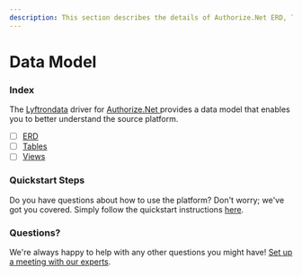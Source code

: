 ```yaml
---
description: This section describes the details of Authorize.Net ERD, Tables, and Views.
---
```


# Data Model

### Index

The  [Lyftrondata](https://www.lyftrondata.com/) driver for [Authorize.Net](https://www.lyftrondata.com/integration/authorize.net/)[ ](https://www.lyftrondata.com/integration/authorize.net/)provides a data model that enables you to better understand the source platform.

* [ ] [ERD](../../../commerce-analytics/authorize.net/data-model/erd.md)
* [ ] [Tables](../../../commerce-analytics/authorize.net/data-model/tables.md)
* [ ] [Views](../../../commerce-analytics/authorize.net/data-model/views.md)

### Quickstart Steps

Do you have questions about how to use the platform? Don't worry; we've got you covered. Simply follow the quickstart instructions [here](../../../../quickstart-steps.md).

### Questions? <a href="#questions" id="questions"></a>

We're always happy to help with any other questions you might have! [Set up a meeting with our experts](https://www.lyftrondata.com/book-a-meeting/).

